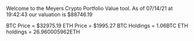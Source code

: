 Welcome to the Meyers Crypto Portfolio Value tool. 
As of 07/14/21 at 19:42:43 our valuation is $88746.19 

BTC Price = $32975.19
 ETH Price = $1995.27
BTC Holdings = 1.06BTC
 ETH holdings = 26.960005962ETH 
